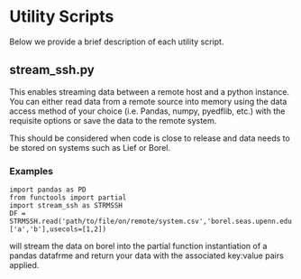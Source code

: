 # Utility Scripts

Below we provide a brief description of each utility script.

## stream_ssh.py
This enables streaming data between a remote host and a python instance. You can either read data from a remote source into memory using the data access method of your choice (i.e. Pandas, numpy, pyedflib, etc.) with the requisite options or save the data to the 
remote system.

This should be considered when code is close to release and data needs to be stored on systems such as Lief or Borel.

### Examples

```
import pandas as PD
from functools import partial
import stream_ssh as STRMSSH
DF = STRMSSH.read('path/to/file/on/remote/system.csv','borel.seas.upenn.edu','USERNAME','USERPASSWORD',partial(PD.read_csv,names=['a','b'],usecols=[1,2])
```

will stream the data on borel into the partial function instantiation of a pandas datafrme and return your data with the associated key:value pairs applied.
